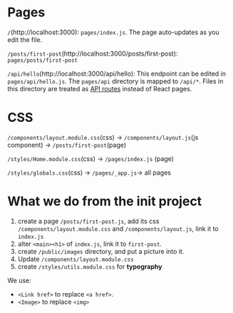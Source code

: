# Pages

`/`(http://localhost:3000): `pages/index.js`. The page auto-updates as you edit the file.

`/posts/first-post`(http://localhost:3000/posts/first-post): `pages/posts/first-post`

`/api/hello`(http://localhost:3000/api/hello): This endpoint can be edited in `pages/api/hello.js`. The `pages/api` directory is mapped to `/api/*`. Files in this directory are treated as [API routes](https://nextjs.org/docs/api-routes/introduction) instead of React pages.

# CSS

`/components/layout.module.css`(css) → `/components/layout.js`(js component) → `/posts/first-post`(page)

`/styles/Home.module.css`(css) → `/pages/index.js` (page)

`/styles/globals.css`(css) → `/pages/_app.js`→ all pages

# What we do from the init project

1. create a page `/posts/first-post.js`, add its css `/components/layout.module.css` and `/components/layout.js`, link it to `index.js`
2. alter `<main><h1>` of `index.js`, link it to `first-post`.
3. create `/public/images` directory, and put a picture into it.
4. Update `/components/layout.module.css`
5. create `/styles/utils.module.css` for **typography** 


We use:
- `<Link href>` to replace `<a href>`.
- `<Image>` to replace `<img>`
